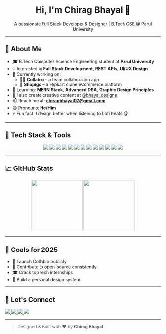 

<h1 align="center">Hi, I'm Chirag Bhayal 👋</h1>
<p align="center">A passionate Full Stack Developer & Designer | B.Tech CSE @ Parul University</p>

---

## 🚀 About Me

- 🎓 B.Tech Computer Science Engineering student at **Parul University**
- 💡 Interested in **Full Stack Development**, **REST APIs**, **UI/UX Design**
- 🔭 Currently working on:
  - 🧑‍💻 **Collabio** – a team collaboration app
  - 🛒 **Shopigo** – a Flipkart clone eCommerce platform
- 🌱 Learning: **MERN Stack**, **Advanced DSA**, **Graphic Design Principles**
- 🎨 I also create creative content at [@bhayal.designs](https://instagram.com/bhayal.designs)
- 📫 Reach me at: **chiragbhayal07@gmail.com**
- 😄 Pronouns: **He/Him**
- ⚡ Fun fact: I design better when listening to Lofi beats 🎧

---

## 🧠 Tech Stack & Tools

<p align="center">
  <img src="https://img.shields.io/badge/-Java-ED8B00?style=for-the-badge&logo=openjdk&logoColor=white&labelColor=black&color=black&logoWidth=20" />
  <img src="https://img.shields.io/badge/-Kotlin-7F52FF?style=for-the-badge&logo=kotlin&logoColor=white&labelColor=black&color=black&logoWidth=20" />
  <img src="https://img.shields.io/badge/-Python-3776AB?style=for-the-badge&logo=python&logoColor=white&labelColor=black&color=black&logoWidth=20" />
  <img src="https://img.shields.io/badge/-JavaScript-F7DF1E?style=for-the-badge&logo=javascript&logoColor=black&labelColor=black&color=black&logoWidth=20" />
  <img src="https://img.shields.io/badge/-React-61DAFB?style=for-the-badge&logo=react&logoColor=white&labelColor=black&color=black&logoWidth=20" />
  <img src="https://img.shields.io/badge/-Node.js-339933?style=for-the-badge&logo=nodedotjs&logoColor=white&labelColor=black&color=black&logoWidth=20" />
  <img src="https://img.shields.io/badge/-Express.js-000000?style=for-the-badge&logo=express&logoColor=white&labelColor=black&color=black&logoWidth=20" />
  <img src="https://img.shields.io/badge/-MongoDB-4EA94B?style=for-the-badge&logo=mongodb&logoColor=white&labelColor=black&color=black&logoWidth=20" />
  <img src="https://img.shields.io/badge/-MySQL-00758F?style=for-the-badge&logo=mysql&logoColor=white&labelColor=black&color=black&logoWidth=20" />
  <img src="https://img.shields.io/badge/-Git-F05032?style=for-the-badge&logo=git&logoColor=white&labelColor=black&color=black&logoWidth=20" />
  <img src="https://img.shields.io/badge/-GitHub-181717?style=for-the-badge&logo=github&logoColor=white&labelColor=black&color=black&logoWidth=20" />
  <img src="https://img.shields.io/badge/-Figma-F24E1E?style=for-the-badge&logo=figma&logoColor=white&labelColor=black&color=black&logoWidth=20" />
  <img src="https://img.shields.io/badge/-Canva-00C4CC?style=for-the-badge&logo=canva&logoColor=white&labelColor=black&color=black&logoWidth=20" />
</p>

---

## 📈 GitHub Stats

<p align="center">
  <img src="https://github-readme-stats.vercel.app/api?username=chiragbhayal&show_icons=true&theme=tokyonight&count_private=true" height="165" />
  <img src="https://github-readme-stats.vercel.app/api/top-langs/?username=chiragbhayal&layout=compact&theme=tokyonight" height="165" />
</p>

---

## 🎯 Goals for 2025

- 🚀 Launch Collabio publicly
- 👥 Contribute to open-source consistently
- 🎓 Crack top tech internships
- 🎨 Build a personal design system

---

## 🤝 Let's Connect

<p align="left">
  <a href="https://linkedin.com/in/chiragbhayal" target="_blank">
    <img src="https://img.shields.io/badge/-LinkedIn-0077B5?style=for-the-badge&logo=linkedin&logoColor=white&color=black&labelColor=black" />
  </a>
  <a href="https://github.com/chiragbhayal" target="_blank">
    <img src="https://img.shields.io/badge/-GitHub-181717?style=for-the-badge&logo=github&logoColor=white&color=black&labelColor=black" />
  </a>
  <a href="mailto:chiragbhayal07@gmail.com">
    <img src="https://img.shields.io/badge/-Gmail-D14836?style=for-the-badge&logo=gmail&logoColor=white&color=black&labelColor=black" />
  </a>
  <a href="https://instagram.com/bhayal.designs" target="_blank">
    <img src="https://img.shields.io/badge/-Instagram-E4405F?style=for-the-badge&logo=instagram&logoColor=white&color=black&labelColor=black" />
  </a>
</p>

---

> Designed & Built with ❤️ by **Chirag Bhayal**
